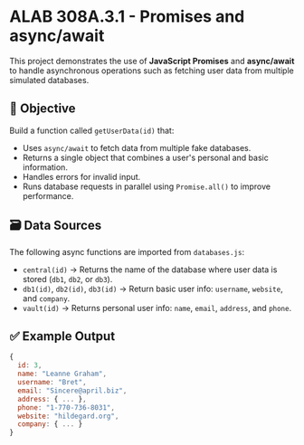 # ALAB 308A.3.1 - Promises and async/await

This project demonstrates the use of **JavaScript Promises** and **async/await** to handle asynchronous operations such as fetching user data from multiple simulated databases.

## 🧠 Objective

Build a function called `getUserData(id)` that:
- Uses `async/await` to fetch data from multiple fake databases.
- Returns a single object that combines a user's personal and basic information.
- Handles errors for invalid input.
- Runs database requests in parallel using `Promise.all()` to improve performance.

## 🗃️ Data Sources

The following async functions are imported from `databases.js`:

- `central(id)` → Returns the name of the database where user data is stored (`db1`, `db2`, or `db3`).
- `db1(id)`, `db2(id)`, `db3(id)` → Return basic user info: `username`, `website`, and `company`.
- `vault(id)` → Returns personal user info: `name`, `email`, `address`, and `phone`.

## ✅ Example Output

```js
{
  id: 3,
  name: "Leanne Graham",
  username: "Bret",
  email: "Sincere@april.biz",
  address: { ... },
  phone: "1-770-736-8031",
  website: "hildegard.org",
  company: { ... }
}
